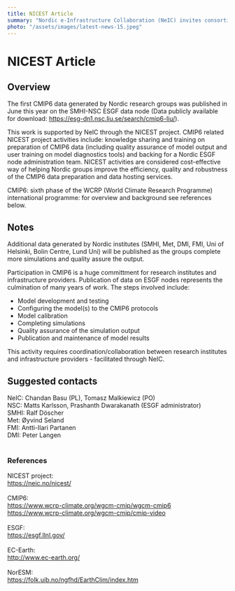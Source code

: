 ```yaml
---
title: NICEST Article
summary: "Nordic e-Infrastructure Collaboration (NeIC) invites consortia consisting of e-infrastructure providers, developers, researchers and related communities around the Nordic region to propose collaboration projects within e-infrastructure (digital infrastructure) of joint Nordic interest."
photo: "/assets/images/latest-news-15.jpeg"
---
```


NICEST Article
===============================

## Overview
The first CMIP6 data generated by Nordic research groups was published in June this year on the SMHI-NSC ESGF data node (Data publicly available for download: https://esg-dn1.nsc.liu.se/search/cmip6-liu/). <br>

This work is supported by NeIC through the NICEST project. CMIP6 related NICEST project activities include: knowledge sharing and training on preparation of CMIP6 data (including quality assurance of model output and user training on model diagnostics tools) and backing for a Nordic ESGF node administration team. NICEST activities are considered cost-effective way of helping Nordic groups improve the efficiency​​, quality and ​​robustness​​ of ​​the CMIP6 data preparation and data hosting services. <br>

CMIP6: sixth phase of the WCRP (World Climate Research Programme) international programme: for overview and background see references below.
<br>

## Notes
Additional data generated by Nordic institutes (SMHI, Met, DMI, FMI, Uni of Helsinki, Bolin Centre, Lund Uni) will be published as the groups complete more simulations and quality assure the output.

Participation in CMIP6 is a huge committment for research institutes and infrastructure providers. Publication of data on ESGF nodes represents the culmination of many years of work. The steps involved include:
* Model development and testing
* Configuring the model(s) to the CMIP6 protocols
* Model calibration
* Completing simulations
* Quality assurance of the simulation output
* Publication and maintenance of model results

This activity requires coordination/collaboration between research institutes and infrastructure providers - facilitated through NeIC. 
<br>

## Suggested contacts
NeIC: Chandan Basu (PL), Tomasz Malkiewicz (PO) <br>
NSC: Matts Karlsson, Prashanth Dwarakanath (ESGF administrator) <br>
SMHI: Ralf Döscher <br>
Met: Øyvind Seland <br>
FMI: Antti-Ilari Partanen <br>
DMI: Peter Langen <br>
<br>

### References
NICEST project: <br>
https://neic.no/nicest/<br>
<br>
CMIP6:<br>
https://www.wcrp-climate.org/wgcm-cmip/wgcm-cmip6<br>
https://www.wcrp-climate.org/wgcm-cmip/cmip-video<br>
<br>
ESGF:<br>
https://esgf.llnl.gov/<br>
<br>
EC-Earth:<br>
http://www.ec-earth.org/<br>
<br>
NorESM:<br>
https://folk.uib.no/ngfhd/EarthClim/index.htm
